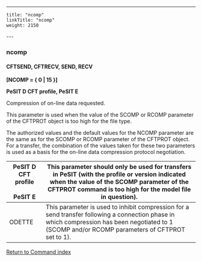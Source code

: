 ---
    title: "ncomp"
    linkTitle: "ncomp"
    weight: 2150
---<span id="ncomp"></span>

### ncomp

#### CFTSEND, CFTRECV, SEND, RECV

****[NCOMP = { 0 &#124; 15 }]****

****PeSIT D CFT profile, PeSIT E****

Compression of on-line data requested.

This parameter is used when the value of the SCOMP or RCOMP parameter
of the CFTPROT object is too high for the file type.

The authorized values and the default values for the NCOMP parameter
are the same as for the SCOMP or RCOMP parameter of the CFTPROT object.
For a transfer, the combination of the values taken for these two parameters
is used as a basis for the on-line data compression protocol negotiation.


| PeSIT D CFT profile<br /> <br /> PeSIT E | This parameter should only be used for transfers in PeSIT (with the profile or version indicated when the value of the SCOMP parameter of the CFTPROT command is too high for the model file in question). |
| --- | --- |
| ODETTE | This parameter is used to inhibit compression for a send transfer following a connection phase in which compression has been negotiated to 1 (SCOMP and/or RCOMP parameters of CFTPROT set to 1). |


[Return to Command index](../../)
